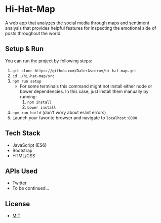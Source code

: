 # Hi-Hat-Map
A web app that analyzes the social media through maps and sentiment analysis that provides helpful features for inspecting the emotional side of posts throughout the world.

## Setup & Run
You can run the project by following steps:
1. `git clone https://github.com/DalerAsrorov/hi-hat-map.git`
2. `cd ./hi-hat-map/src`
3. `npm run setup`
    * For some terminals this command might not install either node or bower dependencies. In this case, just install them manually by running:
        1. `npm install`
        2. `bower install`
4. `npm run build` (don't wory about eslint errors)
5. Launch your favorite browser and navigate to `localhost:8000`

## Tech Stack
* JavaScript (ES6)
* Bootstrap
* HTML/CSS

## APIs Used
* Twitter
* To be continued...

## License
* [MIT](LICENSE)
